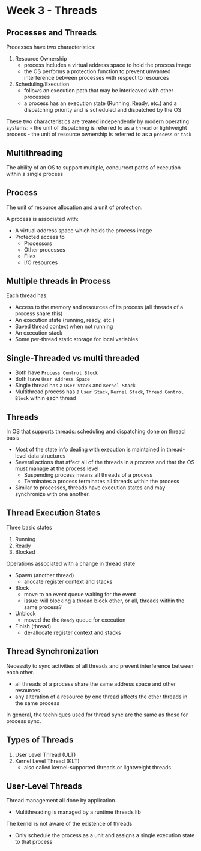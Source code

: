 # Week 3 - Threads

## Processes and Threads 

Processes have two characteristics:

1. Resource Ownership 
	- process includes a virtual address space to hold the process image 
	- the OS performs a protection function to prevent unwanted interference between processes with respect to resources
2. Scheduling/Execution
	- follows an execution path that may be interleaved with other processes 
	- a process has an execution state (Running, Ready, etc.) and a dispatching priority and is scheduled and dispatched by the OS

These two characteristics are treated independently by modern operating systems:
	- the unit of dispatching is referred to as a `thread` or lightweight process 
	- the unit of resource ownership is referred to as a `process` or `task`

## Multithreading 

The ability of an OS to support multiple, concurrect paths of execution within a single process

## Process 

The unit of resource allocation and a unit of protection.

A process is associated with: 
- A virtual address space which holds the process image 
- Protected access to 
	- Processors
	- Other processes 
	- Files 
	- I/O resources 

## Multiple threads in Process 

Each thread has:
- Access to the memory and resources of its process (all threads of a process share this)
- An execution state (running, ready, etc.)
- Saved thread context when not running 
- An execution stack 
- Some per-thread static storage for local variables

## Single-Threaded vs multi threaded 

- Both have `Process Control Block`
- Both have `User Address Space`
- Single thread has a `User Stack` and `Kernel Stack`
- Multithread process has a `User Stack`, `Kernel Stack`, `Thread Control Block` within each thread

## Threads 

In OS that supports threads: scheduling and dispatching done on thread basis 

- Most of the state info dealing with execution is maintained in thread-level data structures 
- Several actions that affect all of the threads in a process and that the OS must manage at the process level
	- Suspending process means all threads of a process 
	- Terminates a process terminates all threads within the process 
- Similar to processes, threads have execution states and may synchronize with one another.


## Thread Execution States 

Three basic states

1. Running 
2. Ready 
3. Blocked 

Operations associated with a change in thread state 
- Spawn (another thread)
	- allocate register context and stacks 
- Block 
	- move to an event queue waiting for the event 
	- issue: will blocking a thread block other, or all, threads within the same process?
- Unblock 
	- moved the the `Ready` queue for execution
- Finish (thread)
	- de-allocate register context and stacks 

## Thread Synchronization 

Necessity to sync activities of all threads and prevent interference between each other.

- all threads of a process share the same address space and other resources 
- any alteration of a resource by one thread affects the other threads in the same process 

In general, the techniques used for thread sync are the same as those for process sync.

## Types of Threads 

1. User Level Thread (ULT)
2. Kernel Level Thread (KLT) 
	- also called kernel-supported threads or lightweight threads

## User-Level Threads 

Thread management all done by application.
- Multithreading is managed by a runtime threads lib 

The kernel is not aware of the existence of threads 
- Only schedule the process as a unit and assigns a single execution state to that process 


